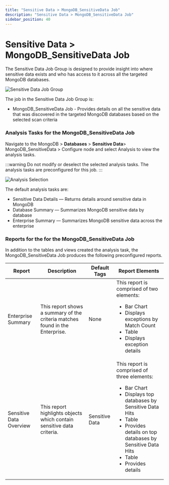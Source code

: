 ```yaml
---
title: "Sensitive Data > MongoDB_SensitiveData Job"
description: "Sensitive Data > MongoDB_SensitiveData Job"
sidebar_position: 40
---
```


# Sensitive Data > MongoDB_SensitiveData Job

The Sensitive Data Job Group is designed to provide insight into where sensitive data exists and who
has access to it across all the targeted MongoDB databases.

![Sensitive Data Job Group](/images/accessanalyzer/11.6/solutions/databases/mongodb/sensitivedatajobgroup.webp)

The job in the Sensitive Data Job Group is:

- MongoDB_SensitiveData Job - Provides details on all the sensitive data that was discovered in the
  targeted MongoDB databases based on the selected scan criteria

### Analysis Tasks for the MongoDB_SensitiveData Job

Navigate to the MongoDB > **Databases** > **Sensitive Data**> MongoDB_SensitiveData > Configure node
and select Analysis to view the analysis tasks.

:::warning
Do not modify or deselect the selected analysis tasks. The analysis tasks are
preconfigured for this job.
:::


![Analysis Selection](/images/accessanalyzer/11.6/solutions/databases/mongodb/analysismongodbsensitivedatajob.webp)

The default analysis tasks are:

- Sensitive Data Details — Returns details around sensitive data in MongoDB
- Database Summary — Summarizes MongoDB sensitive data by database
- Enterprise Summary — Summarizes MongoDB sensitive data across the enterprise

### Reports for the for the MongoDB_SensitiveData Job

In addition to the tables and views created the analysis task, the MongoDB_SensitiveData Job
produces the following preconfigured reports.

| Report                  | Description                                                                  | Default Tags   | Report Elements                                                                                                                                                                                                                                     |
| ----------------------- | ---------------------------------------------------------------------------- | -------------- | --------------------------------------------------------------------------------------------------------------------------------------------------------------------------------------------------------------------------------------------------- |
| Enterprise Summary      | This report shows a summary of the criteria matches found in the Enterprise. | None           | This report is comprised of two elements: <ul><li>Bar Chart</li><li>Displays exceptions by Match Count</li><li>Table</li><li>Displays exception details</li></ul>                                                                                   |
| Sensitive Data Overview | This report highlights objects which contain sensitive data criteria.        | Sensitive Data | This report is comprised of three elements: <ul><li>Bar Chart</li><li>Displays top databases by Sensitive Data Hits</li><li>Table</li><li>Provides details on top databases by Sensitive Data Hits</li><li>Table</li><li>Provides details</li></ul> |
